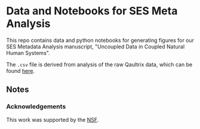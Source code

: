 # Data and Notebooks for SES Meta Analysis

This repo contains data and python notebooks for generating figures for our SES Metadata Analysis manuscript, "Uncoupled Data in Coupled Natural Human Systems".

The `.csv` file is derived from analysis of the raw Qaultrix data, which can be found [here](https://docs.google.com/spreadsheets/d/19tbrRV2kA8yXYDsm4XTUT6z3_K9e0leQHhbvSHVqBrE/edit?usp=sharing).

## Notes



### Acknowledgements

This work was supported by the [NSF](www.nsf.gov).

